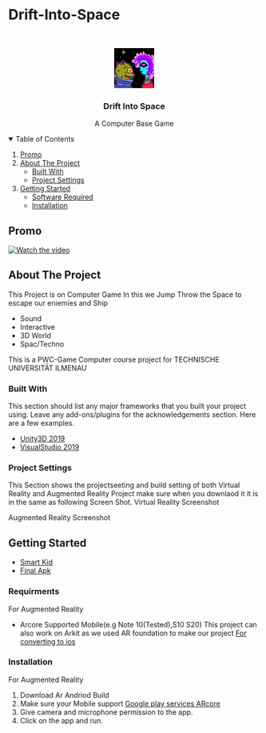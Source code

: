 # Drift-Into-Space

<!-- PROJECT LOGO -->
<br />
<p align="center">
  <a href="https://github.com/23SAMY23/Drift-Into-Space.git">
    <img src="https://github.com/23SAMY23/Drift-Into-Space/blob/main/Drift%20Into%20Space/Assets/animation/drift%20into%20space.gif" alt="Logo" width="80" height="80">
  </a>

  <h3 align="center">Drift Into Space</h3>

  <p align="center">
    A Computer Base Game
    <br />
  </p>
</p>



<!-- TABLE OF CONTENTS -->
<details open="open">
  <summary>Table of Contents</summary>
  <ol>
    <li>
      <a href="#Promo">Promo</a>
      </li> 
    <li>
      <a href="#about-the-project">About The Project</a>
      <ul>
        <li><a href="#built-with">Built With</a></li>
        <li><a href="#project-settings">Project Settings</a></li>
      </ul>
    </li>
    <li>
      <a href="#getting-started">Getting Started</a>
      <ul>
        <li><a href="#software-required">Software Required</a></li>
        <li><a href="#installation">Installation</a></li>
      </ul>
    </li>
  </ol>
</details>

<!-- Promo -->
## Promo
[![Watch the video]()](https://www.youtube.com/watch?v=Sxz9zCrI_Vg&ab_channel=SameerKazmi)
<!-- ABOUT THE PROJECT -->
## About The Project

This Project is on Computer Game In this we Jump Throw the Space to escape our eniemies and Ship 

* Sound
* Interactive
* 3D World
* Spac/Techno
 
This is a PWC-Game Computer course project for TECHNISCHE UNIVERSITÄT ILMENAU


### Built With

This section should list any major frameworks that you built your project using. Leave any add-ons/plugins for the acknowledgements section. Here are a few examples.
* [Unity3D 2019](https://unity3d.com/get-unity/download)
* [VisualStudio 2019](https://visualstudio.microsoft.com/downloads/)

### Project Settings
This Section shows the projectseeting and build setting of both Virtual Reality and Augmented Reality Project make sure when you downlaod it it is in the same as following Screen Shot.
Virtual Reality Screenshot


Augmented Reality Screenshot


<!-- GETTING STARTED -->
## Getting Started

* [Smart Kid](https://github.com/23SAMY23/Smart-Kid/tree/main/SmartKid)
* [Final Apk](https://github.com/23SAMY23/Smart-Kid/tree/main/Final%20Apk)

### Requirments

For Augmented Reality
* Arcore Supported Mobile(e.g Note 10(Tested),S10 S20)
This project can also work on Arkit as we used AR foundation to make our project [For converting to ios](https://docs.unity3d.com/Packages/com.unity.xr.arfoundation@4.1/manual/index.html)

### Installation

For Augmented Reality

1. Download Ar Andriod Build
2. Make sure your Mobile support [Google play services ARcore ](https://play.google.com/store/apps/details?id=com.google.ar.core&hl=en&gl=US)
3. Give camera and microphone permission to the app.
4. Click on the app and run.

